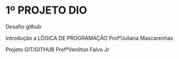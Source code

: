 #  1º PROJETO DIO
Desafio github 

Introdução a LÓGICA DE PROGRAMAÇÃO ProfºJuliana Mascarenhas

Projeto GIT/GITHUB ProfºVenilton Falvo Jr
